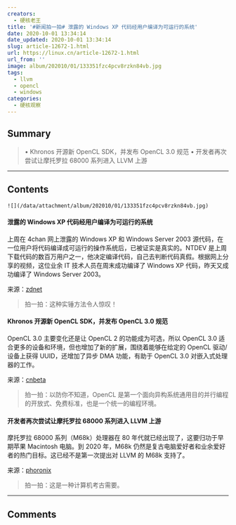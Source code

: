 ```yaml
---
creators:
  - 硬核老王
title: '#新闻拍一拍# 泄露的 Windows XP 代码经用户编译为可运行的系统'
date: 2020-10-01 13:34:14
date_updated: 2020-10-01 13:34:14
slug: article-12672-1.html
url: https://linux.cn/article-12672-1.html
url_from: ''
image: album/202010/01/133351fzc4pcv8rzkn84vb.jpg
tags:
  - llvm
  - opencl
  - windows
categories:
  - 硬核观察
---
```


## Summary

> • Khronos 开源新 OpenCL SDK，并发布 OpenCL 3.0 规范 • 开发者再次尝试让摩托罗拉 68000 系列进入 LLVM 上游

***

<!-- more -->

## Contents

`![](/data/attachment/album/202010/01/133351fzc4pcv8rzkn84vb.jpg)`

#### 泄露的 Windows XP 代码经用户编译为可运行的系统

上周在 4chan 网上泄露的 Windows XP 和 Windows Server 2003 源代码，在一位用户将代码编译成可运行的操作系统后，已被证实是真实的。NTDEV 是上周下载代码的数百万用户之一，他决定编译代码，自己去判断代码真假。根据网上分享的视频，这位业余 IT 技术人员在周末成功编译了 Windows XP 代码，昨天又成功编译了 Windows Server 2003。

来源：[zdnet](https://www.zdnet.com/article/windows-xp-leak-confirmed-after-user-compiles-the-leaked-code-into-a-working-os/)

> 
> 拍一拍：这种实锤方法令人惊叹！
> 
> 
> 

#### Khronos 开源新 OpenCL SDK，并发布 OpenCL 3.0 规范

OpenCL 3.0 主要变化还是让 OpenCL 2 的功能成为可选，所以 OpenCL 3.0 适合更多的设备和环境，但也增加了新的扩展，围绕着能够在给定的 OpenCL 驱动/设备上获得 UUID，还增加了异步 DMA 功能，有助于 OpenCL 3.0 对嵌入式处理器的工作。

来源：[cnbeta](https://www.cnbeta.com/articles/tech/1035659.htm)

> 
> 拍一拍：以防你不知道，OpenCL 是第一个面向异构系统通用目的并行编程的开放式、免费标准，也是一个统一的编程环境。
> 
> 
> 

#### 开发者再次尝试让摩托罗拉 68000 系列进入 LLVM 上游

摩托罗拉 68000 系列（M68k）处理器在 80 年代就已经出现了，这要归功于早期苹果 Macintosh 电脑。到 2020 年，M68k 仍然是复古电脑爱好者和业余爱好者的热门目标。这已经不是第一次提出对 LLVM 的 M68k 支持了。

来源：[phoronix](https://www.phoronix.com/scan.php?page=news_item&px=LLVM-Motorola-6800-Series-2020)

> 
> 拍一拍：这是一种计算机考古需要。
> 
> 
>

***

## Comments
